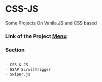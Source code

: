 # CSS-JS

Some Projects On Vanila.JS and CSS based

### Link of the Project [Menu](https://mridul2820.github.io/css-js/)

### Section

```markdown

- CSS & JS
- GSAP ScrollTrigger
- Swiper.js

```
